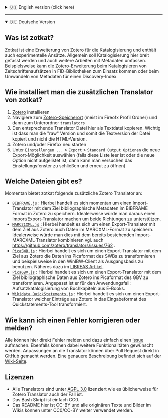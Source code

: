 <details>
<summary>🇺🇸 English version (click here)</summary>

## What is zotkat?

Zotkat `[:tzo:tkat]` is an extension of Zotero for cataloguing in a broad sense and contains also some experimental approaches.

## How can I install an additional export translator from zotkat?

1. Install [Zotero](https://www.zotero.org/)
2. Go to the [Zotero Data Directory Location](https://www.zotero.org/support/preferences/advanced) (usually in your Firefox profile) and then to the subfolder `translators`
3. Copy the raw (!) text file of the additional export translator from zotkat
4. Restart Zotero and/or Firefox
5. Go to `Preferences...` > `Export` > `Default Output Options` and choose the new export translator there (if this list is empty or the option does not occur there then close the preferences dialog and open it again)

## Which translator do exists?

Currently, zotkat has the following additonal Zotero Translators:
 * [`BIBFRAME.js`](https://raw.githubusercontent.com/UB-Mannheim/zotkat/master/BIBFRAME.js) : This is a import translator with the goal to save data in the BIBFRAME format into Zotero. Ideally this translator would be extended to an import/export translator.
 * [`MARC21XML.js`](https://raw.githubusercontent.com/UB-Mannheim/zotkat/master/MARC21XML.js) : This is an export translator with the goal to save data from Zotero in the MARCXML format. Ideally one would integrate this into the existing import translator for MARCXML, cf. https://github.com/zotero/translators/issues/762 .
 * [`PicaSWB.js`](https://raw.githubusercontent.com/UB-Mannheim/zotkat/master/PicaSWB.js) : This is a export translator with the goal data from Zotero to save in the Pica format as it is used in the SWB union cataloguing and then for example import it in the WinIBW client. See also this German article [LIBREAS #29](http://libreas.eu/ausgabe29/05kim/).
 * [`PicaGBV.js`](https://raw.githubusercontent.com/UB-Mannheim/zotkat/master/PicaGBV.js) : This is an export translaot with the goal to save data from Zotero in the Pica format as it is used in the GBV union cataloguing. the translator is adjusted for the use case to catalogue chapters from ebooks.
 * [`Wikidata QuickStatements.js`](https://raw.githubusercontent.com/UB-Mannheim/zotkat/master/Wikidata%20QuickStatements.js) : This is an export translator with the goal to save data from Zotero in the input format of the Quickstatement tools.
 
## How can I report an error or correct it?

Everyone can report errors here directly by opening an [issue](https://github.com/UB-Mannheim/zotkat/issues). Moreover, feature reqests can be discussed there. Any changes of a translator can be suggested by a pull reqest directly on GitHub. A more detailed description (in German) can be found on this [wiki page](https://github.com/UB-Mannheim/zotkat/wiki).


## Licenses

* All translators are licensed under [AGPL 3.0](https://github.com/UB-Mannheim/zotkat/blob/master/LICENSE) as it is usual for Zotero translators.
* The bash script is simply CC0.
* The README here is CC-BY and all original texts and pictures in the wiki can be reused as CC0/CC-BY.


</details>

---

<details open>
<summary>🇩🇪 Deutsche Version</summary>


## Was ist zotkat?

Zotkat ist eine Erweiterung von Zotero für die Katalogisierung und enthält auch experimentelle Ansätze. Allgemein soll Katalogisierung hier breit gefasst werden und auch weitere Arbeiten mit Metadaten umfassen. Beispielsweise kann die Zotero-Erweiterung beim Katalogisieren von Zeitschriftenaufsätzen in FID-Bibliotheken zum Einsatz kommen oder beim Umwandeln von Metadaten für einen Discovery-Index.

## Wie installiert man die zusätzlichen Translator von zotkat?

1. [Zotero](https://www.zotero.org/) installieren
2. Navigiere zum [Zotero-Speicherort](https://www.zotero.org/support/de/preferences/advanced#speicherort) (meist im Fireofx Profil Ordner) und dann zum Unterordner `translators`
3. Den entsprechende Translator Datei hier als Textdatei kopieren. Wichtig ist dass man die "raw" Version und somit die Textversion der Datei kopiert und nicht die HTML-Version.
4. Zotero und/oder Firefox neu starten
5. Unter `Einstellungen ...` > `Export` > `Standard Output Optionen` die neue Export-Möglichkeit auswählen (falls diese Liste leer ist oder die neue Option nicht aufgelistet ist, dann kann man versuchen das Einstellungsfenster zu schließen und erneut zu öffnen)

## Welche Dateien gibt es?

Momentan bietet zotkat folgende zusätzliche Zotero Translator an:
 * [`BIBFRAME.js`](https://raw.githubusercontent.com/UB-Mannheim/zotkat/master/BIBFRAME.js) : Hierbei handelt es sich momentan um einen Import-Translator mit dem Ziel bibliographische Metadaten im BIBFRAME Format in Zotero zu speichern. Idealerweise würde man daraus einen Import/Export-Translator machen um beide Richtungen zu unterstützen.
 * [`MARC21XML.js`](https://raw.githubusercontent.com/UB-Mannheim/zotkat/master/MARC21XML.js) : Hierbei handelt es sich um einen Export-Translator mit dem Ziel aus Zotero auch Daten im MARCXML-Format zu speichern. Idealerweise würde man dies mit dem bereits bestehenden Import-MARCXML-Translator kombinieren vgl. auch https://github.com/zotero/translators/issues/762 .
 * [`PicaSWB.js`](https://raw.githubusercontent.com/UB-Mannheim/zotkat/master/PicaSWB.js) : Hierbei handelt es sich um einen Export-Translator mit dem Ziel aus Zotero die Daten ins Picaformat des SWBs zu transformieren und beispielsweise in den WinIBW-Client als Ausgangsbasis zu benutzen. Näheres dazu im [LIBREAS Artikel](http://libreas.eu/ausgabe29/05kim/).
 * [`PicaGBV.js`](https://raw.githubusercontent.com/UB-Mannheim/zotkat/master/PicaGBV.js) : Hierbei handelt es sich um einen Export-Translator mit dem Ziel bibliographische Daten aus Zotero ins Picaformat des GBV zu transformieren. Angepasst ist er für den Anwendungsfall: Aufsatzkatalogisierung von Buchkapiteln aus E-Books.
 * [`Wikidata QuickStatements.js`](https://raw.githubusercontent.com/UB-Mannheim/zotkat/master/Wikidata%20QuickStatements.js) : Hierbei handelt es sich  um einen Export-Translator welcher Einträge aus Zotero in das Eingabeformat des Quickstatements-Tool transformiert.
 
## Wie kann ich einen Fehler korrigieren oder melden?
 
Alle  können hier direkt Fehler melden und dazu einfach einen [Issue](https://github.com/UB-Mannheim/zotkat/issues) aufmachen. Ebenfalls können dabei weitere Funktionalitäten gewünscht werden. Anpassungen an die Translator können über Pull Request direkt in GitHub gemacht werden. Eine genauere Beschreibung befindet sich auf der [Wiki-Seite](https://github.com/UB-Mannheim/zotkat/wiki).

## Lizenzen

* Alle Translators sind unter [AGPL 3.0](https://github.com/UB-Mannheim/zotkat/blob/master/LICENSE) lizenziert wie es üblicherweise für Zotero Translator auch der Fall ist.
* Das Bash Skript ist einfach CC0.
* Das README hier ist CC-BY und alle originären Texte und Bilder im Wikis können unter CC0/CC-BY weiter verwendet werden.


</details>
